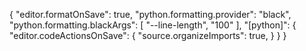 {
    "editor.formatOnSave": true,
    "python.formatting.provider": "black",
    "python.formatting.blackArgs": [
        "--line-length",
        "100"
    ],
    "[python]": {
        "editor.codeActionsOnSave": {
            "source.organizeImports": true,
        }
    }
}